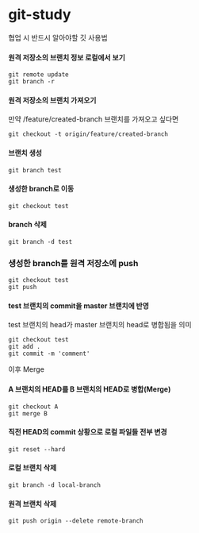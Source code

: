 # git-study
협업 시 반드시 알아야할 깃 사용법

#### 원격 저장소의 브랜치 정보 로컬에서 보기
```
git remote update
git branch -r
```

#### 원격 저장소의 브랜치 가져오기
만약 /feature/created-branch 브랜치를 가져오고 싶다면
```
git checkout -t origin/feature/created-branch
```

#### 브랜치 생성
```
git branch test
```

#### 생성한 branch로 이동
```
git checkout test
```

#### branch 삭제
```
git branch -d test
```

### 생성한 branch를 원격 저장소에 push
```
git checkout test
git push
```

#### test 브랜치의 commit을 master 브랜치에 반영
<p>test 브랜치의 head가 master 브랜치의 head로 병합됨을 의미</p>


```
git checkout test
git add .
git commit -m 'comment'
```
이후 Merge

#### A 브랜치의 HEAD를 B 브랜치의 HEAD로 병합(Merge)
```
git checkout A
git merge B
```

#### 직전 HEAD의 commit 상황으로 로컬 파일들 전부 변경
```
git reset --hard
```

#### 로컬 브랜치 삭제
```
git branch -d local-branch
```

#### 원격 브랜치 삭제
```
git push origin --delete remote-branch
```